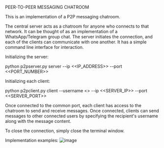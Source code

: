 PEER-TO-PEER MESSAGING CHATROOM

This is an implementation of a P2P messaging chatroom. 

The central server acts as a chatroom for anyone who connects to that network. It can be thought of as an implementation of a WhatsApp/Telegram group chat. The server initiates the connection, and each of the clients can communicate with one another. It has a simple command line interface for interaction. 

Initializing the server:

python p2pserver.py server --ip <<IP_ADDRESS>> --port <<PORT_NUMBER>>

Initializing each client:

python p2pclient.py client --username <<USERNAME>> --ip <<SERVER_IP>> --port <<SERVER_PORT>>

Once connected to the common port, each client has access to the chatroom to send and receive messages. Once connected, clients can send messages to other connected users by specifying the recipient's username along with the message content.

To close the connection, simply close the terminal window. 

Implementation examples:
![image](https://github.com/avantika747/EC530---P2P/assets/66120758/03a0082d-60b1-451b-91c8-ad411151ec55)






